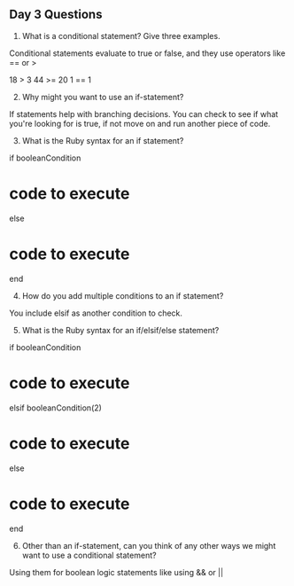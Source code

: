 ## Day 3 Questions

1. What is a conditional statement? Give three examples.

Conditional statements evaluate to true or false, and they use operators like == or >

18 > 3
44 >= 20
1 == 1

2. Why might you want to use an if-statement?

If statements help with branching decisions. You can check to see if what you're looking for is true, if not move on and run another piece of code.

3. What is the Ruby syntax for an if statement?

if booleanCondition
  # code to execute
else
  # code to execute
end

4. How do you add multiple conditions to an if statement?

You include elsif as another condition to check.

5. What is the Ruby syntax for an if/elsif/else statement?

if booleanCondition
  # code to execute
elsif booleanCondition(2)
  # code to execute
else
  # code to execute
end

6. Other than an if-statement, can you think of any other ways we might want to use a conditional statement?

Using them for boolean logic statements like using && or ||
